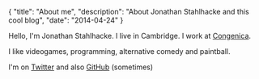 {
"title": "About me",
"description": "About Jonathan Stahlhacke and this cool blog",
"date": "2014-04-24"
}

Hello, I'm Jonathan Stahlhacke. I live in Cambridge. I work at [Congenica](http://www.congenica.com/).

I like videogames, programming, alternative comedy and paintball.

I'm on [Twitter](http://www.twitter.com/popeshoe) and also [GitHub](https://github.com/popeshoe) (sometimes)
